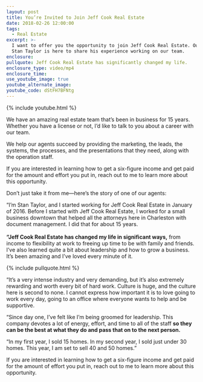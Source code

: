 ```yaml
---
layout: post
title: You’re Invited to Join Jeff Cook Real Estate
date: 2018-02-26 12:00:00
tags:
  - Real Estate
excerpt: >-
  I want to offer you the opportunity to join Jeff Cook Real Estate. Our agent
  Stan Taylor is here to share his experience working on our team.
enclosure:
pullquote: Jeff Cook Real Estate has significantly changed my life.
enclosure_type: video/mp4
enclosure_time:
use_youtube_image: true
youtube_alternate_image:
youtube_code: dStFH7BFNtg
---
```


{% include youtube.html %}

We have an amazing real estate team that’s been in business for 15 years. Whether you have a license or not, I’d like to talk to you about a career with our team.

We help our agents succeed by providing the marketing, the leads, the systems, the processes, and the presentations that they need, along with the operation staff.

If you are interested in learning how to get a six-figure income and get paid for the amount and effort you put in, reach out to me to learn more about this opportunity.

Don’t just take it from me—here’s the story of one of our agents:

“I’m Stan Taylor, and I started working for Jeff Cook Real Estate in January of 2016. Before I started with Jeff Cook Real Estate, I worked for a small business downtown that helped all the attorneys here in Charleston with document management. I did that for about 15 years.<br><br>**“Jeff Cook Real Estate has changed my life in significant ways,** from income to flexibility at work to freeing up time to be with family and friends. I’ve also learned quite a bit about leadership and how to grow a business. It’s been amazing and I’ve loved every minute of it.

{% include pullquote.html %}

“It’s a very intense industry and very demanding, but it’s also extremely rewarding and worth every bit of hard work. Culture is huge, and the culture here is second to none. I cannot express how important it is to love going to work every day, going to an office where everyone wants to help and be supportive.

“Since day one, I’ve felt like I’m being groomed for leadership. This company devotes a lot of energy, effort, and time to all of the staff **so they can be the best at what they do and pass that on to the next person.**

“In my first year, I sold 15 homes. In my second year, I sold just under 30 homes. This year, I am set to sell 40 and 50 homes.”

If you are interested in learning how to get a six-figure income and get paid for the amount of effort you put in, reach out to me to learn more about this opportunity.&nbsp;